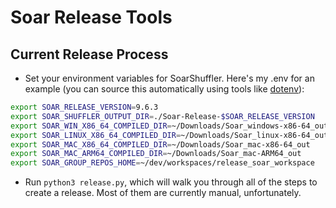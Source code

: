 # Soar Release Tools

## Current Release Process

* Set your environment variables for SoarShuffler. Here's my .env for an example (you can source this automatically using tools like [dotenv](https://github.com/ohmyzsh/ohmyzsh/tree/master/plugins/dotenv)):

```bash
export SOAR_RELEASE_VERSION=9.6.3
export SOAR_SHUFFLER_OUTPUT_DIR=./Soar-Release-$SOAR_RELEASE_VERSION
export SOAR_WIN_X86_64_COMPILED_DIR=~/Downloads/Soar_windows-x86-64_out
export SOAR_LINUX_X86_64_COMPILED_DIR=~/Downloads/Soar_linux-x86-64_out
export SOAR_MAC_X86_64_COMPILED_DIR=~/Downloads/Soar_mac-x86-64_out
export SOAR_MAC_ARM64_COMPILED_DIR=~/Downloads/Soar_mac-ARM64_out
export SOAR_GROUP_REPOS_HOME=~/dev/workspaces/release_soar_workspace
```

* Run `python3 release.py`, which will walk you through all of the steps to create a release. Most of them are currently manual, unfortunately.
